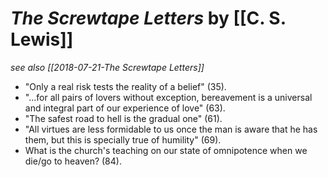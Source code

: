 # *The Screwtape Letters* by [[C. S. Lewis]]

*see also [[2018-07-21-The Screwtape Letters]]*

- "Only a real risk tests the reality of a belief" (35).
- "...for all pairs of lovers without exception, bereavement is a universal and integral part of our experience of love" (63).
- "The safest road to hell is the gradual one" (61).
- "All virtues are less formidable to us once the man is aware that he has them, but this is specially true of humility" (69).
- What is the church's teaching on our state of omnipotence when we die/go to heaven? (84).


